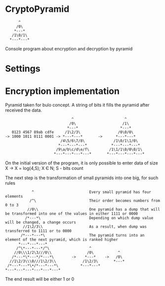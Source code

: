 # CryptoPyramid

          ^
         /0\
        *---*
       /1\0/1\
      *---*---*

Console program about encryption and decryption by pyramid

# Settings
# Encryption implementation

Pyramid taken for bulo concept. A string of bits it fills the pyramid after received the data.                   
        

                                  ^                       ^
                                 /0\                     /1\
                                *---*                   *---*
       0123 4567 89ab cdfe     /1\2/3\                 /0\0/0\
    -> 1000 1011 0111 0001 -> *---*---*       ->      *---*---*
                             /4\5/6\7/8\             /1\0/1\1/0\
                            *---*---*---*           *---*---*---*
                           /9\a/b\c/d\e/f\         /1\1/1\0/0\0/1\
                          *---*---*---*---*       *---*---*---*---*

On the initial version of the program, it is only possible to enter data of size X -> X = log(4,S); X Є N; S - bits count

The next step is the transformation of small pyramids into one big, for such rules


                ^                         Every small pyramid has four elements
               /^\                        Their order becomes numbers from 0 to 3
              //0\\                       One pyramid has a dump that will be transformed into one of the values in either 1111 or 0000
             /*---*\                      Depending on which dump value will be changed, a change occurs
            //1\2/3\\                     As a result, when dump was transferred to 1111 or to 0000
           /*---*---*\                    The pyramid turns into an element of the next pyramid, which is ranked higher
          *---*---*---*           
         /^\*---*---*/^\                  ^             
        //0\\\1/2\3///0\\                /0\           ^
       /*---*\*---*/*---*\        ->    *---*    ->   /0\ 
      //1\2/3\\\0///1\2/3\\            /1\2/3\       *---*
     /*---*---*\•/*---*---*\          *---*---*
    *---*---*---*---*---*---*
  
The end result will be either 1 or 0
